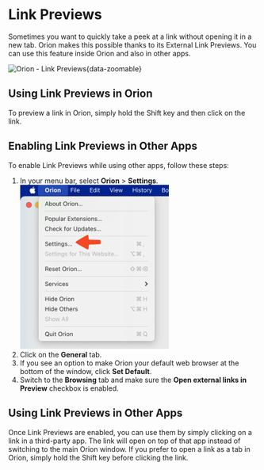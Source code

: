 # Link Previews

Sometimes you want to quickly take a peek at a link without opening it in a new tab. Orion makes this possible thanks to its  External Link Previews. You can use this feature inside Orion and also in other apps.

![Orion - Link Previews](./media/link_previews.gif){data-zoomable}

## Using Link Previews in Orion

To preview a link in Orion, simply hold the Shift key and then click on the link.

## Enabling Link Previews in Other Apps

To enable Link Previews while using other apps, follow these steps:
1. In your menu bar, select **Orion** > **Settings**.
<img src="./media/macos_orion_settings_menu.png" width="300" alt="Orion Settings Menu Option"><br />
2. Click on the **General** tab.
3. If you see an option to make Orion your default web browser at the bottom of the window, click **Set Default**.
4. Switch to the **Browsing** tab and make sure the **Open external links in Preview** checkbox is enabled.

## Using Link Previews in Other Apps

Once Link Previews are enabled, you can use them by simply clicking on a link in a third-party app. The link will open on top of that app instead of switching to the main Orion window. If you prefer to open a link as a tab in Orion, simply hold the Shift key before clicking the link.
